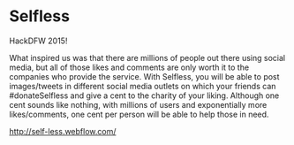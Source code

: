 # Selfless
HackDFW 2015!

What inspired us was that there are millions of people out there using social media, but all of those likes and comments are only worth it to the companies who provide the service. With Selfless, you will be able to post images/tweets in different social media outlets on which your friends can #donateSelfless and give a cent to the charity of your liking. Although one cent sounds like nothing, with millions of users and exponentially more likes/comments, one cent per person will be able to help those in need.

http://self-less.webflow.com/

